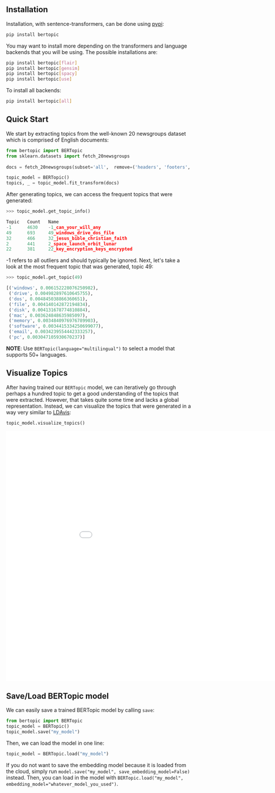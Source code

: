 ## **Installation**

Installation, with sentence-transformers, can be done using [pypi](https://pypi.org/project/bertopic/):

```bash
pip install bertopic
```

You may want to install more depending on the transformers and language backends that you will be using. 
The possible installations are: 

```bash
pip install bertopic[flair]
pip install bertopic[gensim]
pip install bertopic[spacy]
pip install bertopic[use]
```

To install all backends:

```bash
pip install bertopic[all]
```

## **Quick Start**
We start by extracting topics from the well-known 20 newsgroups dataset which is comprised of English documents:

```python
from bertopic import BERTopic
from sklearn.datasets import fetch_20newsgroups
 
docs = fetch_20newsgroups(subset='all',  remove=('headers', 'footers', 'quotes'))['data']

topic_model = BERTopic()
topics, _ = topic_model.fit_transform(docs)
```

After generating topics, we can access the frequent topics that were generated:

```python
>>> topic_model.get_topic_info()

Topic	Count	Name
-1	    4630	-1_can_your_will_any
49	    693	    49_windows_drive_dos_file
32	    466	    32_jesus_bible_christian_faith
2	    441	    2_space_launch_orbit_lunar
22	    381	    22_key_encryption_keys_encrypted
```

-1 refers to all outliers and should typically be ignored. Next, let's take a look at the most 
frequent topic that was generated, topic 49:

```python
>>> topic_model.get_topic(49)

[('windows', 0.006152228076250982),
 ('drive', 0.004982897610645755),
 ('dos', 0.004845038866360651),
 ('file', 0.004140142872194834),
 ('disk', 0.004131678774810884),
 ('mac', 0.003624848635985097),
 ('memory', 0.0034840976976789903),
 ('software', 0.0034415334250699077),
 ('email', 0.0034239554442333257),
 ('pc', 0.003047105930670237)]
```  

**NOTE**: Use `BERTopic(language="multilingual")` to select a model that supports 50+ languages. 

## **Visualize Topics**
After having trained our `BERTopic` model, we can iteratively go through perhaps a hundred topic to get a good 
understanding of the topics that were extracted. However, that takes quite some time and lacks a global representation. 
Instead, we can visualize the topics that were generated in a way very similar to 
[LDAvis](https://github.com/cpsievert/LDAvis):

```python
topic_model.visualize_topics()
``` 

<iframe src="viz.html" style="width:1000px; height: 680px; border: 0px;""></iframe>

## **Save/Load BERTopic model**
We can easily save a trained BERTopic model by calling `save`:
```python
from bertopic import BERTopic
topic_model = BERTopic()
topic_model.save("my_model")
```

Then, we can load the model in one line:
```python
topic_model = BERTopic.load("my_model")
```

If you do not want to save the embedding model because it is loaded from the cloud, simply run 
`model.save("my_model", save_embedding_model=False)` instead. Then, you can load in the model 
with `BERTopic.load("my_model", embedding_model="whatever_model_you_used")`. 
